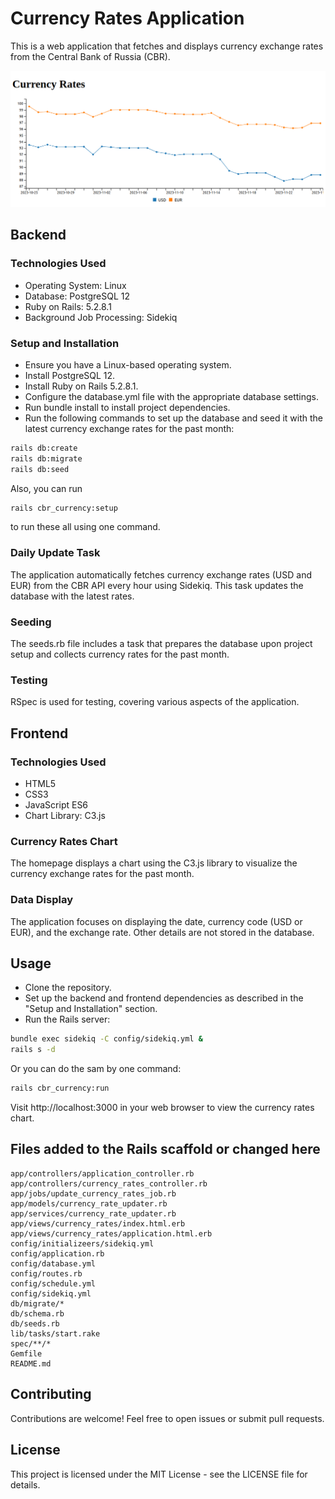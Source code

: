 # Currency Rates Application

This is a web application that fetches and displays currency exchange rates from the Central Bank of Russia (CBR).

![CBR USD&EUR Rates](images/cbr_usd_eur_rates.png)

## Backend

### Technologies Used

- Operating System: Linux
- Database: PostgreSQL 12
- Ruby on Rails: 5.2.8.1
- Background Job Processing: Sidekiq

### Setup and Installation

- Ensure you have a Linux-based operating system.
- Install PostgreSQL 12.
- Install Ruby on Rails 5.2.8.1.
- Configure the database.yml file with the appropriate database settings.
- Run bundle install to install project dependencies.
- Run the following commands to set up the database and seed it with the latest currency exchange rates for the past month:

```bash
rails db:create
rails db:migrate
rails db:seed
```

Also, you can run

```bash
rails cbr_currency:setup
```

to run these all using one command.

### Daily Update Task

The application automatically fetches currency exchange rates (USD and EUR) from the CBR API every hour using Sidekiq. This task updates the database with the latest rates.

### Seeding

The seeds.rb file includes a task that prepares the database upon project setup and collects currency rates for the past month.

### Testing

RSpec is used for testing, covering various aspects of the application.

## Frontend

### Technologies Used

- HTML5
- CSS3
- JavaScript ES6
- Chart Library: C3.js

### Currency Rates Chart

The homepage displays a chart using the C3.js library to visualize the currency exchange rates for the past month.

### Data Display

The application focuses on displaying the date, currency code (USD or EUR), and the exchange rate. Other details are not stored in the database.

## Usage

- Clone the repository.
- Set up the backend and frontend dependencies as described in the "Setup and Installation" section.
- Run the Rails server:

```bash
bundle exec sidekiq -C config/sidekiq.yml &
rails s -d
```

Or you can do the sam by one command:

```bash
rails cbr_currency:run
```

Visit http://localhost:3000 in your web browser to view the currency rates chart.

## Files added to the Rails scaffold or changed here

```
app/controllers/application_controller.rb
app/controllers/currency_rates_controller.rb
app/jobs/update_currency_rates_job.rb
app/models/currency_rate_updater.rb
app/services/currency_rate_updater.rb
app/views/currency_rates/index.html.erb
app/views/currency_rates/application.html.erb
config/initializeers/sidekiq.yml
config/application.rb
config/database.yml
config/routes.rb
config/schedule.yml
config/sidekiq.yml
db/migrate/*
db/schema.rb
db/seeds.rb
lib/tasks/start.rake
spec/**/*
Gemfile
README.md
```

## Contributing

Contributions are welcome! Feel free to open issues or submit pull requests.

## License

This project is licensed under the MIT License - see the LICENSE file for details.
